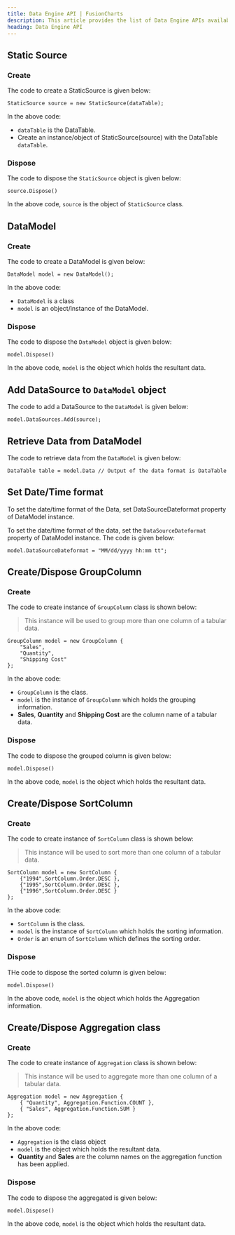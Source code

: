 ```yaml
---
title: Data Engine API | FusionCharts
description: This article provides the list of Data Engine APIs available.
heading: Data Engine API
---
```


## Static Source

### Create

The code to create a StaticSource is given below:

```
StaticSource source = new StaticSource(dataTable);
```

In the above code:

* `dataTable` is the DataTable.
* Create an instance/object of StaticSource(source) with the DataTable `dataTable`.

### Dispose

The code to dispose the `StaticSource` object is given below:

```
source.Dispose()
```

In the above code, `source` is the object of `StaticSource` class.

## DataModel

### Create

The code to create a DataModel is given below:

```
DataModel model = new DataModel();
```

In the above code:

* `DataModel` is a class
* `model` is an object/instance of the DataModel.

### Dispose

The code to dispose the `DataModel` object is given below:

```
model.Dispose()
```

In the above code, `model` is the object which holds the resultant data.

## Add DataSource to `DataModel` object

The code to add a DataSource to the `DataModel` is given below:

```
model.DataSources.Add(source);
```

## Retrieve Data from DataModel

The code to retrieve data from the `DataModel` is given below:

```
DataTable table = model.Data // Output of the data format is DataTable
```

## Set Date/Time format

To set the date/time format of the Data, set DataSourceDateformat  property of DataModel instance.

To set the date/time format of the data, set the `DataSourceDateformat` property of DataModel instance. The code is given below:

```
model.DataSourceDateformat = "MM/dd/yyyy hh:mm tt";
```

## Create/Dispose GroupColumn

### Create

The code to create instance of `GroupColumn` class is shown below:

> This instance will be used to group more than one column of a tabular data.

```
GroupColumn model = new GroupColumn { 
	"Sales",
	"Quantity",
	"Shipping Cost"
};
```

In the above code:

* `GroupColumn` is the class.
* `model` is the instance of `GroupColumn` which holds the grouping information.
* **Sales**, **Quantity** and **Shipping Cost** are the column name of a tabular data.

### Dispose

The code to dispose the grouped column is given below:

```aspnet
model.Dispose()
```

In the above code, `model` is the object which holds the resultant data.

## Create/Dispose SortColumn

### Create

The code to create instance of `SortColumn` class is shown below:

> This instance will be used to sort more than one column of a tabular data.

```
SortColumn model = new SortColumn { 
	{"1994",SortColumn.Order.DESC },
  	{"1995",SortColumn.Order.DESC },
  	{"1996",SortColumn.Order.DESC }
};
```

In the above code:

* `SortColumn` is the class.
* `model` is the instance of `SortColumn` which holds the sorting information.
* `Order` is an enum of `SortColumn` which defines the sorting order.

### Dispose

THe code to dispose the sorted column is given below:

```aspnet
model.Dispose()
```

In the above code, `model` is the object which holds the Aggregation information.

## Create/Dispose Aggregation class

### Create

The code to create instance of `Aggregation` class is shown below:

> This instance will be used to aggregate more than one column of a tabular data.

```
Aggregation model = new Aggregation {
	{ "Quantity", Aggregation.Function.COUNT },
	{ "Sales", Aggregation.Function.SUM }
};
```

In the above code:

* `Aggregation` is the class object
* `model` is the object which holds the resultant data.
* **Quantity** and **Sales** are the column names on the aggregation function has  been applied.

### Dispose

The code to dispose the aggregated is given below:

```aspnet
model.Dispose()
```

In the above code, `model` is the object which holds the resultant data.